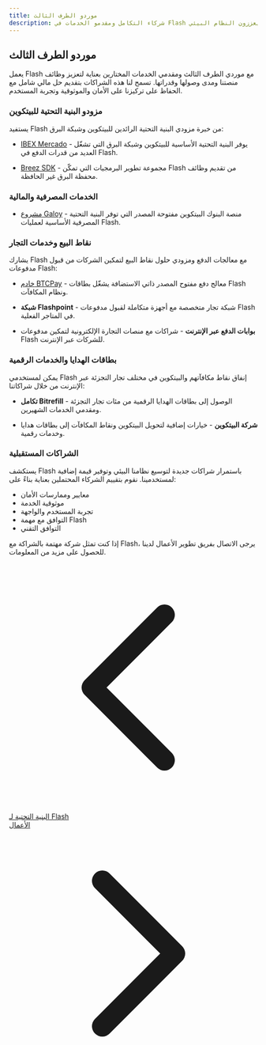 ```yaml
---
title: موردو الطرف الثالث
description: شركاء التكامل ومقدمو الخدمات في Flash الذين يعززون النظام البيئي
---
```


## موردو الطرف الثالث

يعمل Flash مع موردي الطرف الثالث ومقدمي الخدمات المختارين بعناية لتعزيز وظائف منصتنا ومدى وصولها وقدراتها. تسمح لنا هذه الشراكات بتقديم حل مالي شامل مع الحفاظ على تركيزنا على الأمان والموثوقية وتجربة المستخدم.

### مزودو البنية التحتية للبيتكوين

يستفيد Flash من خبرة مزودي البنية التحتية الرائدين للبيتكوين وشبكة البرق:

- [IBEX Mercado](ibex-mercado) - يوفر البنية التحتية الأساسية للبيتكوين وشبكة البرق التي تشغّل العديد من قدرات الدفع في Flash.

- [Breez SDK](breez-sdk) - مجموعة تطوير البرمجيات التي تمكّن Flash من تقديم وظائف محفظة البرق غير الحافظة.

### الخدمات المصرفية والمالية

- [مشروع Galoy](galoy-project) - منصة البنوك البيتكوين مفتوحة المصدر التي توفر البنية التحتية المصرفية الأساسية لعمليات Flash.

### نقاط البيع وخدمات التجار

يشارك Flash مع معالجات الدفع ومزودي حلول نقاط البيع لتمكين الشركات من قبول مدفوعات Flash:

- [خادم BTCPay](btcpay-server) - معالج دفع مفتوح المصدر ذاتي الاستضافة يشغّل بطاقات Flash ونظام المكافآت.

- **شبكة Flashpoint** - شبكة تجار متخصصة مع أجهزة متكاملة لقبول مدفوعات Flash في المتاجر الفعلية.

- **بوابات الدفع عبر الإنترنت** - شراكات مع منصات التجارة الإلكترونية لتمكين مدفوعات Flash للشركات عبر الإنترنت.

### بطاقات الهدايا والخدمات الرقمية

يمكن لمستخدمي Flash إنفاق نقاط مكافآتهم والبيتكوين في مختلف تجار التجزئة عبر الإنترنت من خلال شراكاتنا:

- **تكامل Bitrefill** - الوصول إلى بطاقات الهدايا الرقمية من مئات تجار التجزئة ومقدمي الخدمات الشهيرين.

- **شركة البيتكوين** - خيارات إضافية لتحويل البيتكوين ونقاط المكافآت إلى بطاقات هدايا وخدمات رقمية.

### الشراكات المستقبلية

يستكشف Flash باستمرار شراكات جديدة لتوسيع نظامنا البيئي وتوفير قيمة إضافية لمستخدمينا. نقوم بتقييم الشركاء المحتملين بعناية بناءً على:

- معايير وممارسات الأمان
- موثوقية الخدمة
- تجربة المستخدم والواجهة
- التوافق مع مهمة Flash
- التوافق التقني

إذا كنت تمثل شركة مهتمة بالشراكة مع Flash، يرجى الاتصال بفريق تطوير الأعمال لدينا للحصول على مزيد من المعلومات.

<!-- روابط التنقل -->
<div class="flex justify-between items-center mt-8 pt-4 border-t border-zinc-200 dark:border-zinc-700">
  <div class="w-1/3 text-left">
    <a href="flash-infrastructure" class="inline-flex items-center bg-purple-600 hover:bg-purple-700 text-white rounded-md transition-colors px-4 py-2 text-sm font-medium shadow-sm hover:shadow-md">
      <svg xmlns="http://www.w3.org/2000/svg" class="h-4 w-4 mr-2" fill="none" viewBox="0 0 24 24" stroke="currentColor">
        <path stroke-linecap="round" stroke-linejoin="round" stroke-width="2" d="M15 19l-7-7 7-7" />
      </svg>
      البنية التحتية لـ Flash
    </a>
  </div>
  <div class="w-1/3 text-center">
    <!-- محتوى اختياري في المنتصف -->
  </div>
  <div class="w-1/3 text-right">
    <a href="business" class="inline-flex items-center bg-purple-600 hover:bg-purple-700 text-white rounded-md transition-colors px-4 py-2 text-sm font-medium shadow-sm hover:shadow-md">
      الأعمال
      <svg xmlns="http://www.w3.org/2000/svg" class="h-4 w-4 ml-2" fill="none" viewBox="0 0 24 24" stroke="currentColor">
        <path stroke-linecap="round" stroke-linejoin="round" stroke-width="2" d="M9 5l7 7-7 7" />
      </svg>
    </a>
  </div>
</div>